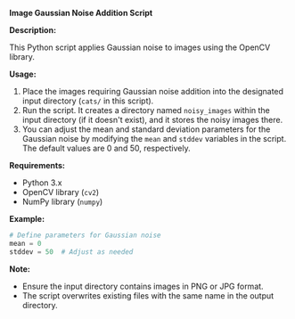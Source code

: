 **Image Gaussian Noise Addition Script**

**Description:**

This Python script applies Gaussian noise to images using the OpenCV library.

**Usage:**

1. Place the images requiring Gaussian noise addition into the designated input directory (`cats/` in this script).
2. Run the script. It creates a directory named `noisy_images` within the input directory (if it doesn't exist), and it stores the noisy images there.
3. You can adjust the mean and standard deviation parameters for the Gaussian noise by modifying the `mean` and `stddev` variables in the script. The default values are 0 and 50, respectively.

**Requirements:**

- Python 3.x
- OpenCV library (`cv2`)
- NumPy library (`numpy`)

**Example:**

```python
# Define parameters for Gaussian noise
mean = 0
stddev = 50  # Adjust as needed

```

**Note:**

- Ensure the input directory contains images in PNG or JPG format.
- The script overwrites existing files with the same name in the output directory.
